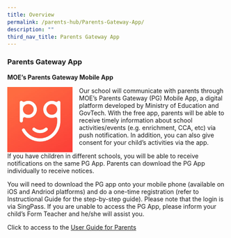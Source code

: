 ```yaml
---
title: Overview
permalink: /parents-hub/Parents-Gateway-App/
description: ""
third_nav_title: Parents Gateway App
---
```

### Parents Gateway App

**MOE’s Parents Gateway Mobile App**

<img src="/images/pga1.png" style="width:150px;height:150px;margin-right:15px;" align = "left"> Our school will communicate with parents through MOE’s Parents Gateway (PG) Mobile App, a digital platform developed by Ministry of Education and GovTech. With the free app, parents will be able to receive timely information about school activities/events (e.g. enrichment, CCA, etc) via push notification. In addition, you can also give consent for your child’s activities via the app.

If you have children in different schools, you will be able to receive notifications on the same PG App. Parents can download the PG App individually to receive notices.

You will need to download the PG app onto your mobile phone (available on iOS and Andriod platforms) and do a one-time registration (refer to Instructional Guide for the step-by-step guide). Please note that the login is via SingPass. If you are unable to access the PG App, please inform your child’s Form Teacher and he/she will assist you.

Click to access to the [User Guide for Parents](/files/pga5.pdf)
